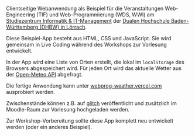 Clientseitige Webanwendung als Beispiel für die Veranstaltungen
Web-Engineering (TIF) und Web-Programmierung (WDS, WWI) am
 [Studiezentrum Informatik & IT-Management](https://www.dhbw-loerrach.de/szi) 
der [Dualen Hochschule Baden-Württemberg (DHBW) in Lörrach](https://www.dhbw-loerrach.de).

Diese Beispiel-App besteht aus HTML, CSS und JavaScript. Sie wird gemeinsam 
in Live Coding während des Workshops zur Vorlesung entwickelt.

In der App wird eine Liste von Orten erstellt, die lokal im
`localStorage` des Browsers abgespeichert wird. Für jeden Ort
wird das aktuelle Wetter aus der [Open-Meteo API](https://www.open-meteo.com) abgefragt.

Die fertige Anwendung kann unter [webprog-weather.vercel.com](https://webprog-weather.vercel.com)
ausprobiert werden.

Zwischenstände können z.B. auf [glitch](https://www.glitch.com) veröffentlicht 
und zusätzlich im Moodle-Raum zur Vorlesung hochgeladen werden.

Zur Workshop-Vorbereitung sollte diese App komplett neu
entwickelt werden (oder ein anderes Beispiel).

